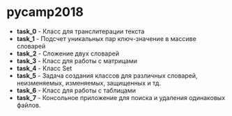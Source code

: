 # pycamp2018

* **task_0** - Класс для транслитерации текста
* **task_1** - Подсчет уникальных пар ключ-значение в массиве словарей
* **task_2** - Сложение двух словарей
* **task_3** - Класс для работы с матрицами
* **task_4** - Класс Set
* **task_5** - Задача создания классов для различных словарей, неизменяемых, 
изменяемых, защищенных и тд.
* **task_6** - Класс для работы с таблицами
* **task_7** - Консольное приложение для поиска и удаления одинаковых файлов.

